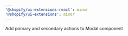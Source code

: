 ```yaml
---
'@shopify/ui-extensions-react': minor
'@shopify/ui-extensions': minor
---
```


Add primary and secondary actions to Modal component
